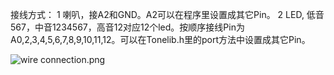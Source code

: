 接线方式：
1 喇叭，接A2和GND。A2可以在程序里设置成其它Pin。
2 LED, 低音567，中音1234567，高音12对应12个led。按顺序接线Pin为 A0,2,3,4,5,6,7,8,9,10,11,12。可以在Tonelib.h里的port方法中设置成其它Pin。

![wire connection.png](接线图)